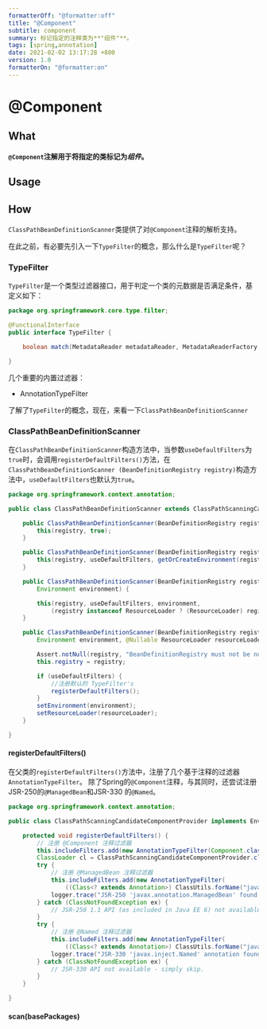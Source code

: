 ```yaml
---
formatterOff: "@formatter:off"
title: "@Component" 
subtitle: component 
summary: 标记指定的注释类为**"组件"**。 
tags: [spring,annotation] 
date: 2021-02-02 13:17:28 +800 
version: 1.0
formatterOn: "@formatter:on"
---
```


# @Component

## What

**`@Component`注解用于将指定的类标记为*组件*。**

## Usage

## How

`ClassPathBeanDefinitionScanner`类提供了对`@Component`注释的解析支持。

在此之前，有必要先引入一下`TypeFilter`的概念，那么什么是`TypeFilter`呢？

### TypeFilter

`TypeFilter`是一个类型过滤器接口，用于判定一个类的元数据是否满足条件，基定义如下：

```java
package org.springframework.core.type.filter;

@FunctionalInterface
public interface TypeFilter {

    boolean match(MetadataReader metadataReader, MetadataReaderFactory metadataReaderFactory) throws IOException;

}
```

几个重要的内置过滤器：

* AnnotationTypeFilter

了解了`TypeFilter`的概念，现在，来看一下`ClassPathBeanDefinitionScanner`

### ClassPathBeanDefinitionScanner

在`ClassPathBeanDefinitionScanner`构造方法中，当参数`useDefaultFilters`为`true`时，会调用`registerDefaultFilters()`方法，在`ClassPathBeanDefinitionScanner
(BeanDefinitionRegistry registry)`构造方法中，`useDefaultFilters`也默认为`true`。

```java
package org.springframework.context.annotation;

public class ClassPathBeanDefinitionScanner extends ClassPathScanningCandidateComponentProvider {

    public ClassPathBeanDefinitionScanner(BeanDefinitionRegistry registry) {
        this(registry, true);
    }

    public ClassPathBeanDefinitionScanner(BeanDefinitionRegistry registry, boolean useDefaultFilters) {
        this(registry, useDefaultFilters, getOrCreateEnvironment(registry));
    }

    public ClassPathBeanDefinitionScanner(BeanDefinitionRegistry registry, boolean useDefaultFilters,
        Environment environment) {

        this(registry, useDefaultFilters, environment,
            (registry instanceof ResourceLoader ? (ResourceLoader) registry : null));
    }

    public ClassPathBeanDefinitionScanner(BeanDefinitionRegistry registry, boolean useDefaultFilters,
        Environment environment, @Nullable ResourceLoader resourceLoader) {

        Assert.notNull(registry, "BeanDefinitionRegistry must not be null");
        this.registry = registry;

        if (useDefaultFilters) {
            //注册默认的 TypeFilter's
            registerDefaultFilters();
        }
        setEnvironment(environment);
        setResourceLoader(resourceLoader);
    }

}
```

#### registerDefaultFilters()

在父类的`registerDefaultFilters()`方法中，注册了几个基于注释的过滤器`AnnotationTypeFilter`。 除了Spring的`@Component`注释，与其同时，还尝试注册JSR-250的`@ManagedBean`和JSR-330
的`@Named`。

```java
package org.springframework.context.annotation;

public class ClassPathScanningCandidateComponentProvider implements EnvironmentCapable, ResourceLoaderAware {

    protected void registerDefaultFilters() {
        // 注册 @Component 注释过滤器
        this.includeFilters.add(new AnnotationTypeFilter(Component.class));
        ClassLoader cl = ClassPathScanningCandidateComponentProvider.class.getClassLoader();
        try {
            // 注册 @ManagedBean 注释过滤器
            this.includeFilters.add(new AnnotationTypeFilter(
                ((Class<? extends Annotation>) ClassUtils.forName("javax.annotation.ManagedBean", cl)), false));
            logger.trace("JSR-250 'javax.annotation.ManagedBean' found and supported for component scanning");
        } catch (ClassNotFoundException ex) {
            // JSR-250 1.1 API (as included in Java EE 6) not available - simply skip.
        }
        try {
            // 注册 @Named 注释过滤器
            this.includeFilters.add(new AnnotationTypeFilter(
                ((Class<? extends Annotation>) ClassUtils.forName("javax.inject.Named", cl)), false));
            logger.trace("JSR-330 'javax.inject.Named' annotation found and supported for component scanning");
        } catch (ClassNotFoundException ex) {
            // JSR-330 API not available - simply skip.
        }
    }

}
```

#### scan(basePackages)


